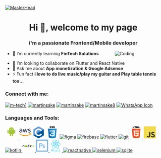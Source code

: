 <!-- ### Hello, I'm Martins Ake 👋

**M-tech1/m-tech1** is a ✨ _special_ ✨ repository because its `README.md` (this file) appears on your GitHub profile.

Here are some ideas to get you started:

- 🔭 I’m currently working myself with a couple of projects ...
- 🌱 I’m currently learning mobile develompent using flutter & React Native...
- 👯 I’m looking to collaborate on any mobile dev project...
- 🤔 I’m looking for help with ...
- 💬 Ask me about tech related matters and site monitizations (adsense) ...
- 📫 How to reach me: WhatsApp (+2348065191675) and Email(akemartins13@gmail.com)...
- 😄 Pronouns: he/his...
- ⚡ Fun fact: i love doing good music and playing tennis...
 -->




[![MasterHead](https://media.licdn.com/dms/image/D5616AQFflrcxmydpXQ/profile-displaybackgroundimage-shrink_350_1400/0/1680793537281?e=1686182400&v=beta&t=9XzZOr-3R1ZXxQiY9yLw-un-lFfgOPpokQZjE0fty4A)](https://github.com/USERNAME)
<h1 align="center">Hi 👋, welcome to my page </h1>
<h3 align="center">i'm a passionate Frontend/Mobile developer </h3>


<!-- 

<div id="user-content-badges" align="center" dir="auto">
  <a href="https://www.linkedin.com/in/martinsake" rel="nofollow">
    <img src="https://camo.githubusercontent.com/e0278098417dddf9727cfee70a5eb84af38a20705b3bded56cf91cb5feb29d7d/68747470733a2f2f696d672e736869656c64732e696f2f62616467652f4c696e6b6564496e2d626c75653f7374796c653d666f722d7468652d6261646765266c6f676f3d6c696e6b6564696e266c6f676f436f6c6f723d7768697465" alt="LinkedIn Badge" data-canonical-src="https://img.shields.io/badge/LinkedIn-blue?style=for-the-badge&amp;logo=linkedin&amp;logoColor=white" style="max-width: 100%;">
  </a>
 
  <a href="https://www.twitter.com/martinsake" rel="nofollow">
    <img src="https://camo.githubusercontent.com/b00ee237784dbf7849cba7c16d4442a73a94fb3fe1928efb79ef3163089c720e/68747470733a2f2f696d672e736869656c64732e696f2f62616467652f547769747465722d626c75653f7374796c653d666f722d7468652d6261646765266c6f676f3d74776974746572266c6f676f436f6c6f723d7768697465" alt="Twitter Badge" data-canonical-src="https://img.shields.io/badge/Twitter-blue?style=for-the-badge&amp;logo=twitter&amp;logoColor=white" style="max-width: 100%;">
  </a>
 
</div> -->



<img align="right" alt="Coding" width="150" src="https://cdn.dribbble.com/users/2131993/screenshots/4948736/media/421d4ed2f3d23c73d64d20963f61f422.gif">


- 🌱 I’m currently learning **FinTech Solutions**
<!-- - 👯 I’m looking to collaborate on **any mobile app project** -->
- 👯 I’m looking to collaborate on Flutter and React Native
- 💬 Ask me about **App monetization & Google Adsense**
- ⚡ Fun fact **i love to do live music/play my guitar and Play table tennis too...**

<!-- - 📄 Know about my experiences [https://docs.google.com/document/d/1g8x3thI0eYVWMQkY_HXNtEtdjzcL2mXOW33PTDx7qgM/edit?usp=sharing](https://docs.google.com/document/d/1g8x3thI0eYVWMQkY_HXNtEtdjzcL2mXOW33PTDx7qgM/edit?usp=sharing) -->


<h3 align="left">Connect with me:</h3>
<p align="left">
<a href="https://dev.to/m-tech1" target="blank"><img align="center" src="https://raw.githubusercontent.com/rahuldkjain/github-profile-readme-generator/master/src/images/icons/Social/devto.svg" alt="m-tech1" height="30" width="40" /></a>
<a href="https://twitter.com/martinsake" target="blank"><img align="center" src="https://raw.githubusercontent.com/rahuldkjain/github-profile-readme-generator/master/src/images/icons/Social/twitter.svg" alt="martinsake" height="30" width="40" /></a>
<a href="https://linkedin.com/in/martinsake" target="blank"><img align="center" src="https://raw.githubusercontent.com/rahuldkjain/github-profile-readme-generator/master/src/images/icons/Social/linked-in-alt.svg" alt="martinsake" height="30" width="40" /></a>
<a href="https://fb.com/martinsake8" target="blank"><img align="center" src="https://raw.githubusercontent.com/rahuldkjain/github-profile-readme-generator/master/src/images/icons/Social/facebook.svg" alt="martinsake8" height="30" width="40" /></a>
 
 <a href="https://wa.me/+2348065191675" target="_blank">
    <img align="center" src="https://img.icons8.com/color/48/000000/whatsapp.png" alt="WhatsApp Icon" width="40" > <span id="online-status"></span> </a>

</p>




<h3 align="left">Languages and Tools:</h3>
<p align="left"> <a href="https://developer.android.com" target="_blank" rel="noreferrer"> <img src="https://raw.githubusercontent.com/devicons/devicon/master/icons/android/android-original-wordmark.svg" alt="android" width="40" height="40"/> </a> <a href="https://aws.amazon.com" target="_blank" rel="noreferrer"> <img src="https://raw.githubusercontent.com/devicons/devicon/master/icons/amazonwebservices/amazonwebservices-original-wordmark.svg" alt="aws" width="40" height="40"/> </a> <a href="https://www.cprogramming.com/" target="_blank" rel="noreferrer"> <img src="https://raw.githubusercontent.com/devicons/devicon/master/icons/c/c-original.svg" alt="c" width="40" height="40"/> </a> <a href="https://www.w3schools.com/css/" target="_blank" rel="noreferrer"> <img src="https://raw.githubusercontent.com/devicons/devicon/master/icons/css3/css3-original-wordmark.svg" alt="css3" width="40" height="40"/> </a> <a href="https://www.figma.com/" target="_blank" rel="noreferrer"> <img src="https://www.vectorlogo.zone/logos/figma/figma-icon.svg" alt="figma" width="40" height="40"/> </a> <a href="https://firebase.google.com/" target="_blank" rel="noreferrer"> <img src="https://www.vectorlogo.zone/logos/firebase/firebase-icon.svg" alt="firebase" width="40" height="40"/> </a> <a href="https://flutter.dev" target="_blank" rel="noreferrer"> <img src="https://www.vectorlogo.zone/logos/flutterio/flutterio-icon.svg" alt="flutter" width="40" height="40"/> </a> <a href="https://git-scm.com/" target="_blank" rel="noreferrer"> <img src="https://www.vectorlogo.zone/logos/git-scm/git-scm-icon.svg" alt="git" width="40" height="40"/> </a> <a href="https://www.w3.org/html/" target="_blank" rel="noreferrer"> <img src="https://raw.githubusercontent.com/devicons/devicon/master/icons/html5/html5-original-wordmark.svg" alt="html5" width="40" height="40"/> </a> <a href="https://developer.mozilla.org/en-US/docs/Web/JavaScript" target="_blank" rel="noreferrer"> <img src="https://raw.githubusercontent.com/devicons/devicon/master/icons/javascript/javascript-original.svg" alt="javascript" width="40" height="40"/> </a> <a href="https://kotlinlang.org" target="_blank" rel="noreferrer"> <img src="https://www.vectorlogo.zone/logos/kotlinlang/kotlinlang-icon.svg" alt="kotlin" width="40" height="40"/> </a> <a href="https://nodejs.org" target="_blank" rel="noreferrer"> <img src="https://raw.githubusercontent.com/devicons/devicon/master/icons/nodejs/nodejs-original-wordmark.svg" alt="nodejs" width="40" height="40"/> </a> <a href="https://www.photoshop.com/en" target="_blank" rel="noreferrer"> <img src="https://raw.githubusercontent.com/devicons/devicon/master/icons/photoshop/photoshop-line.svg" alt="photoshop" width="40" height="40"/> </a> <a href="https://reactjs.org/" target="_blank" rel="noreferrer"> <img src="https://raw.githubusercontent.com/devicons/devicon/master/icons/react/react-original-wordmark.svg" alt="react" width="40" height="40"/> </a> <a href="https://reactnative.dev/" target="_blank" rel="noreferrer"> <img src="https://reactnative.dev/img/header_logo.svg" alt="reactnative" width="40" height="40"/> </a> <a href="https://www.selenium.dev" target="_blank" rel="noreferrer"> <img src="https://raw.githubusercontent.com/detain/svg-logos/780f25886640cef088af994181646db2f6b1a3f8/svg/selenium-logo.svg" alt="selenium" width="40" height="40"/> </a> <a href="https://www.sqlite.org/" target="_blank" rel="noreferrer"> <img src="https://www.vectorlogo.zone/logos/sqlite/sqlite-icon.svg" alt="sqlite" width="40" height="40"/> </a> </p>
